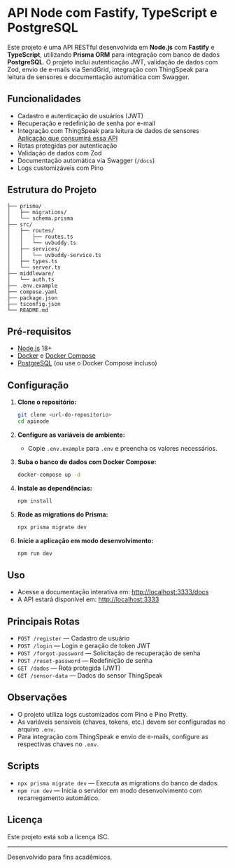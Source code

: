 # API Node com Fastify, TypeScript e PostgreSQL

Este projeto é uma API RESTful desenvolvida em **Node.js** com **Fastify** e **TypeScript**, utilizando **Prisma ORM** para integração com banco de dados **PostgreSQL**. O projeto inclui autenticação JWT, validação de dados com Zod, envio de e-mails via SendGrid, integração com ThingSpeak para leitura de sensores e documentação automática com Swagger.

## Funcionalidades

- Cadastro e autenticação de usuários (JWT)
- Recuperação e redefinição de senha por e-mail
- Integração com ThingSpeak para leitura de dados de sensores [Aplicação que consumirá essa API](https://github.com/alehholiveira/uvbuddy)
- Rotas protegidas por autenticação
- Validação de dados com Zod
- Documentação automática via Swagger (`/docs`)
- Logs customizáveis com Pino

## Estrutura do Projeto

```
├── prisma/
│   ├── migrations/
│   └── schema.prisma
├── src/
│   ├── routes/
│   │   ├── routes.ts
│   │   └── uvbuddy.ts
│   ├── services/
│   │   └── uvbuddy-service.ts
│   ├── types.ts
│   └── server.ts
├── middleware/
│   └── auth.ts
├── .env.example
├── compose.yaml
├── package.json
├── tsconfig.json
└── README.md
```

## Pré-requisitos

- [Node.js](https://nodejs.org/) 18+
- [Docker](https://www.docker.com/) e [Docker Compose](https://docs.docker.com/compose/)
- [PostgreSQL](https://www.postgresql.org/) (ou use o Docker Compose incluso)

## Configuração

1. **Clone o repositório:**
   ```sh
   git clone <url-do-repositorio>
   cd apinode
   ```

2. **Configure as variáveis de ambiente:**
   - Copie `.env.example` para `.env` e preencha os valores necessários.

3. **Suba o banco de dados com Docker Compose:**
   ```sh
   docker-compose up -d
   ```

4. **Instale as dependências:**
   ```sh
   npm install
   ```

5. **Rode as migrations do Prisma:**
   ```sh
   npx prisma migrate dev
   ```

6. **Inicie a aplicação em modo desenvolvimento:**
   ```sh
   npm run dev
   ```

## Uso

- Acesse a documentação interativa em: [http://localhost:3333/docs](http://localhost:3333/docs)
- A API estará disponível em: [http://localhost:3333](http://localhost:3333)

## Principais Rotas

- `POST /register` — Cadastro de usuário
- `POST /login` — Login e geração de token JWT
- `POST /forgot-password` — Solicitação de recuperação de senha
- `POST /reset-password` — Redefinição de senha
- `GET /dados` — Rota protegida (JWT)
- `GET /sensor-data` — Dados do sensor ThingSpeak

## Observações

- O projeto utiliza logs customizados com Pino e Pino Pretty.
- As variáveis sensíveis (chaves, tokens, etc.) devem ser configuradas no arquivo `.env`.
- Para integração com ThingSpeak e envio de e-mails, configure as respectivas chaves no `.env`.

## Scripts

- `npx prisma migrate dev` — Executa as migrations do banco de dados.
- `npm run dev` — Inicia o servidor em modo desenvolvimento com recarregamento automático.

## Licença

Este projeto está sob a licença ISC.

---

Desenvolvido para fins acadêmicos.
